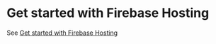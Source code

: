 # Get started with Firebase Hosting

See [Get started with Firebase Hosting](https://firebase.google.com/docs/hosting/quickstart?authuser=0&hl=en)